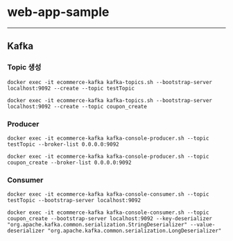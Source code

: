 # web-app-sample

---

## Kafka

### Topic 생성
~~~shell
docker exec -it ecommerce-kafka kafka-topics.sh --bootstrap-server localhost:9092 --create --topic testTopic
~~~
~~~shell
docker exec -it ecommerce-kafka kafka-topics.sh --bootstrap-server localhost:9092 --create --topic coupon_create
~~~

### Producer
~~~shell
docker exec -it ecommerce-kafka kafka-console-producer.sh --topic testTopic --broker-list 0.0.0.0:9092
~~~

~~~shell
docker exec -it ecommerce-kafka kafka-console-producer.sh --topic coupon_create --broker-list 0.0.0.0:9092
~~~

### Consumer
~~~shell
docker exec -it ecommerce-kafka kafka-console-consumer.sh --topic testTopic --bootstrap-server localhost:9092
~~~
~~~shell
docker exec -it ecommerce-kafka kafka-console-consumer.sh --topic coupon_create --bootstrap-server localhost:9092 --key-deserializer "org.apache.kafka.common.serialization.StringDeserializer" --value-deserializer "org.apache.kafka.common.serialization.LongDeserializer"
~~~
